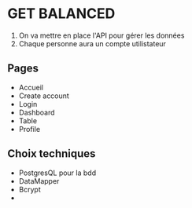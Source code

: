 # GET BALANCED 
1. On va mettre en place l'API pour gérer les données 
2. Chaque personne aura un compte utilistateur

## Pages 

- Accueil 
- Create account
- Login
- Dashboard
- Table
- Profile

## Choix techniques

- PostgresQL pour la bdd
- DataMapper
- Bcrypt
- 
